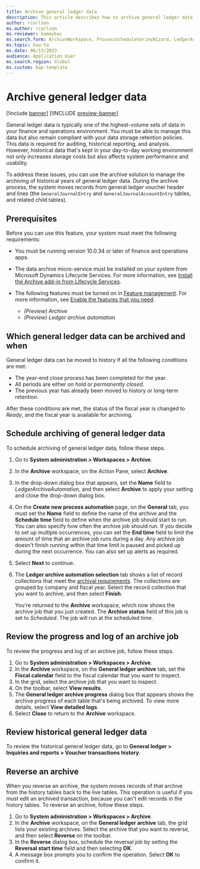 ```yaml
---
title: Archive general ledger data
description: This article describes how to archive general ledger data. In this way, you help improve database performance but also keep the records available for historical reporting, auditing, machine learning, legal claims, and other purposes.
author: rcarlson
ms.author: rcarlson
ms.reviewer: kamaybac
ms.search.form: ArchiveWorkspace, ProcessScheduleSeriesWizard, LedgerArchiveAutomationCriteriaForm, TimelineDialog, ArchiveMessageLogDialog, ArchiveReversalDialog, LedgerTransHistoryVoucher
ms.topic: how-to
ms.date: 06/13/2023
audience: Application User
ms.search.region: Global
ms.custom: bap-template
---
```


# Archive general ledger data

[!include [banner](../includes/banner.md)]
[!INCLUDE [preview-banner](../includes/preview-banner.md)]

<!--KFM: Preview until 10.0.34 GA -->

General ledger data is typically one of the highest-volume sets of data in your finance and operations environment. You must be able to manage this data but also remain compliant with your data storage retention policies. This data is required for auditing, historical reporting, and analysis. However, historical data that's kept in your day-to-day working environment not only increases storage costs but also affects system performance and usability.

To address these issues, you can use the archive solution to manage the archiving of historical years of general ledger data. During the archive process, the system moves records from general ledger voucher header and lines (the `GeneralJournalEntry` and `GeneralJournalAccountEntry` tables, and related child tables).

## Prerequisites

Before you can use this feature, your system must meet the following requirements:

- You must be running version 10.0.34 or later of finance and operations apps.
- The data archive micro-service must be installed on your system from Microsoft Dynamics Lifecycle Services. For more information, see [Install the Archive add-in from Lifecycle Services](archive-setup.md#install-addin).
- The following features must be turned on in [Feature management](../../fin-ops/get-started/feature-management/feature-management-overview.md). For more information, see [Enable the features that you need](archive-setup.md#enable-features).

    - *(Preview) Archive*
    - *(Preview) Ledger archive automation*

## <a name="archival-requirements"></a>Which general ledger data can be archived and when

General ledger data can be moved to history if all the following conditions are met:

- The year-end close process has been completed for the year.
- All periods are either *on hold* or *permanently closed*.
- The previous year has already been moved to history or long-term retention.

After these conditions are met, the status of the fiscal year is changed to *Ready*, and the fiscal year is available for archiving.

## Schedule archiving of general ledger data

To schedule archiving of general ledger data, follow these steps.

1. Go to **System administration \> Workspaces \> Archive**.
1. In the **Archive** workspace, on the Action Pane, select **Archive**.
1. In the drop-down dialog box that appears, set the **Name** field to *LedgerArchiveAutomation*, and then select **Archive** to apply your setting and close the drop-down dialog box.
1. On the **Create new process automation** page, on the **General** tab, you must set the **Name** field to define the name of the archive and the **Schedule time** field to define when the archive job should start to run. You can also specify how often the archive job should run. If you decide to set up multiple occurrences, you can set the **End time** field to limit the amount of time that an archive job runs during a day. Any archive job doesn't finish running within that time limit is paused and picked up during the next occurrence. You can also set up alerts as required.
1. Select **Next** to continue.
1. The **Ledger archive automation selection** tab shows a list of record collections that meet the [archival requirements](#archival-requirements). The collections are grouped by company and fiscal year. Select the record collection that you want to archive, and then select **Finish**.

   You're returned to the **Archive** workspace, which now shows the archive job that you just created. The **Archive status** field of this job is set to *Scheduled*. The job will run at the scheduled time.

## Review the progress and log of an archive job

To review the progress and log of an archive job, follow these steps.

1. Go to **System administration \> Workspaces \> Archive**.
1. In the **Archive** workspace, on the **General ledger archive** tab, set the **Fiscal calendar** field to the fiscal calendar that you want to inspect.
1. In the grid, select the archive job that you want to inspect.
1. On the toolbar, select **View results**.
1. The **General ledger archive progress** dialog box that appears shows the archive progress of each table that's being archived. To view more details, select **View detailed logs**.
1. Select **Close** to return to the **Archive** workspace.

## Review historical general ledger data

To review the historical general ledger data, go to **General ledger \> Inquiries and reports \> Voucher transactions history**.

## Reverse an archive

When you reverse an archive, the system moves records of that archive from the history tables back to the live tables. This operation is useful if you must edit an archived transaction, because you can't edit records in the history tables. To reverse an archive, follow these steps.

1. Go to **System administration \> Workspaces \> Archive**.
1. In the **Archive** workspace, on the **General ledger archive** tab, the grid lists your existing archives. Select the archive that you want to reverse, and then select **Reverse** on the toolbar.
1. In the **Reverse** dialog box, schedule the reversal job by setting the **Reversal start time** field and then selecting **OK**.
1. A message box prompts you to confirm the operation. Select **OK** to confirm it.
